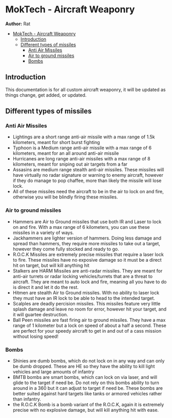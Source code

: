 # MokTech - Aircraft Weaponry

**Author:** Rat

- [MokTech - Aircraft Weaponry](#moktech---aircraft-weaponry)
  - [Introduction](#introduction)
  - [Different types of missiles](#different-types-of-missiles)
    - [Anti Air Missiles](#anti-air-missiles)
    - [Air to ground missiles](#air-to-ground-missiles)
    - [Bombs](#bombs)

## Introduction

This documentation is for all custom aircraft weaponry, it will be updated as things change, get added, or updated. 

## Different types of missiles 

### Anti Air Missiles 

* Lightings are a short range anti-air missile with a max range of 1.5k kilometers, meant for short burst fighting 
* Typhoon is a Medium range anti-air missile with a max range of 6 kilometers, meant for an all around anti-air missile  
* Hurricanes are long range anti-air missiles with a max range of 8 kilometers, meant for sniping out air targets from a far
* Assasins are medium range stealth anti-air missiles. These missiles will have virtually no radar signature or warning to enemy aircraft, however if they do manage to pop chaffee, more than likely the missile will lose lock.
* All of these missiles need the aircraft to be in the air to lock on and fire, otherwise you will be blindly firing these missiles. 

### Air to ground missiles 

* Hammers are Air to Ground missiles that use both IR and Laser to lock on and fire. With a max range of 6 kilometers, you can use these missiles in a variety of ways.
* Jackhammers are lighter version of hammers. Doing less damage and spread than hammers, they require more missiles to take out a target, however they come fully stocked and ready to go.
* R.O.C.K Missiles are extremely precise missiles that require a laser lock to fire. These missiles have no exposive damage so it must be a direct hit on target, but will kill anything hit
* Stalkers are HARM Missiles are anti-radar missiles. They are meant for anti-air turrets or radar locking vehicles/turrets that are a threat to aircraft. They are meant to auto lock and fire, meaning all you have to do is direct it and let it do the rest. 
* Hitmen are stealth Air to Ground missiles. With no ability to laser lock they must have an IR lock to be able to head to the intended target. 
* Scalples are deadly percision missiles. This missiles feature very little splash damage and leave no room for error, however hit your target, and it will guartee destruction.
* Ball Peen missiles are fast firing air to ground missiles. They have a max range of 1 kilometer but a lock on speed of about a half a second. These are perfect for your speedy aircraft to get in and out of a cass mission without losing speed!

### Bombs

* Shinies are dumb bombs, which do not lock on in any way and can only be dumb dropped. These are HE so they have the ability to kill light vehicles and large amounts of infantry
* BMTB bombs are smart bombs, which can lock on via laser, and will glide to the target if need be. Do not rely on this bombs ability to turn around in a 360 but it can adjust to target if need be. These bombs are better suited against hard targets like tanks or armored vehicles rather than infantry. 
* the R.O.C.K Bomb is a bomb variant of the R.O.C.K, again it is extremely precise with no explosive damage, but will kill anything hit with ease. 

